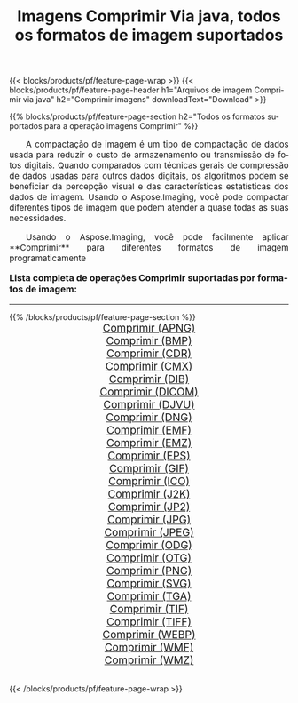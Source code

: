 ﻿---
title: Imagens Comprimir Via java, todos os formatos de imagem suportados 
weight: 3920
url: /pt/java/compress/ 
lang: pt
langdirlevel: 2
locales: zh-hans,ja,it,ru,de,es,fr,nl,id,lt,pl,pt,vi,tr,ko,zh-hant,ar,hi,th,sv,cs,uk,he
description: Usando Aspose.Imaging, você pode facilmente imagens Comprimir Via java
---

{{< blocks/products/pf/feature-page-wrap >}}
{{< blocks/products/pf/feature-page-header h1="Arquivos de imagem Comprimir via java" h2="Comprimir imagens" downloadText="Download" >}}


{{% blocks/products/pf/feature-page-section  h2="Todos os formatos suportados para a operação imagens Comprimir" %}}
<p align="justify" style="text-indent:2em;font-size:15px;">
A compactação de imagem é um tipo de compactação de dados usada para reduzir o custo de armazenamento ou transmissão de fotos digitais. Quando comparados com técnicas gerais de compressão de dados usadas para outros dados digitais, os algoritmos podem se beneficiar da percepção visual e das características estatísticas dos dados de imagem.
Usando o Aspose.Imaging, você pode compactar diferentes tipos de imagem que podem atender a quase todas as suas necessidades.
</p>
<p align="justify" style="text-indent:2em;font-size:15px;">
Usando o Aspose.Imaging, você pode facilmente aplicar **Comprimir** para diferentes formatos de imagem programaticamente
</p>
<h3 style="margin-top:16px;">
Lista completa de operações Comprimir suportadas por formatos de imagem:
</h3>
<hr/>
{{% /blocks/products/pf/feature-page-section %}}
<div class="container-fluid productfamilypage bg-gray">
    <div class="convertypes bg-gray agp-content section">
        <div class="container">
		<div class="row other-converters" style="gap: 10px;font-size: 19px;text-align:center;">
		    <div class='col-md-3 other-converter remove-lp remove-rp'><a href="/imaging/pt/java/compress/apng/" style="padding:15px;">Comprimir (APNG)</a></div><div class='col-md-3 other-converter remove-lp remove-rp'><a href="/imaging/pt/java/compress/bmp/" style="padding:15px;">Comprimir (BMP)</a></div><div class='col-md-3 other-converter remove-lp remove-rp'><a href="/imaging/pt/java/compress/cdr/" style="padding:15px;">Comprimir (CDR)</a></div><div class='col-md-3 other-converter remove-lp remove-rp'><a href="/imaging/pt/java/compress/cmx/" style="padding:15px;">Comprimir (CMX)</a></div><div class='col-md-3 other-converter remove-lp remove-rp'><a href="/imaging/pt/java/compress/dib/" style="padding:15px;">Comprimir (DIB)</a></div><div class='col-md-3 other-converter remove-lp remove-rp'><a href="/imaging/pt/java/compress/dicom/" style="padding:15px;">Comprimir (DICOM)</a></div><div class='col-md-3 other-converter remove-lp remove-rp'><a href="/imaging/pt/java/compress/djvu/" style="padding:15px;">Comprimir (DJVU)</a></div><div class='col-md-3 other-converter remove-lp remove-rp'><a href="/imaging/pt/java/compress/dng/" style="padding:15px;">Comprimir (DNG)</a></div><div class='col-md-3 other-converter remove-lp remove-rp'><a href="/imaging/pt/java/compress/emf/" style="padding:15px;">Comprimir (EMF)</a></div><div class='col-md-3 other-converter remove-lp remove-rp'><a href="/imaging/pt/java/compress/emz/" style="padding:15px;">Comprimir (EMZ)</a></div><div class='col-md-3 other-converter remove-lp remove-rp'><a href="/imaging/pt/java/compress/eps/" style="padding:15px;">Comprimir (EPS)</a></div><div class='col-md-3 other-converter remove-lp remove-rp'><a href="/imaging/pt/java/compress/gif/" style="padding:15px;">Comprimir (GIF)</a></div><div class='col-md-3 other-converter remove-lp remove-rp'><a href="/imaging/pt/java/compress/ico/" style="padding:15px;">Comprimir (ICO)</a></div><div class='col-md-3 other-converter remove-lp remove-rp'><a href="/imaging/pt/java/compress/j2k/" style="padding:15px;">Comprimir (J2K)</a></div><div class='col-md-3 other-converter remove-lp remove-rp'><a href="/imaging/pt/java/compress/jp2/" style="padding:15px;">Comprimir (JP2)</a></div><div class='col-md-3 other-converter remove-lp remove-rp'><a href="/imaging/pt/java/compress/jpg/" style="padding:15px;">Comprimir (JPG)</a></div><div class='col-md-3 other-converter remove-lp remove-rp'><a href="/imaging/pt/java/compress/jpeg/" style="padding:15px;">Comprimir (JPEG)</a></div><div class='col-md-3 other-converter remove-lp remove-rp'><a href="/imaging/pt/java/compress/odg/" style="padding:15px;">Comprimir (ODG)</a></div><div class='col-md-3 other-converter remove-lp remove-rp'><a href="/imaging/pt/java/compress/otg/" style="padding:15px;">Comprimir (OTG)</a></div><div class='col-md-3 other-converter remove-lp remove-rp'><a href="/imaging/pt/java/compress/png/" style="padding:15px;">Comprimir (PNG)</a></div><div class='col-md-3 other-converter remove-lp remove-rp'><a href="/imaging/pt/java/compress/svg/" style="padding:15px;">Comprimir (SVG)</a></div><div class='col-md-3 other-converter remove-lp remove-rp'><a href="/imaging/pt/java/compress/tga/" style="padding:15px;">Comprimir (TGA)</a></div><div class='col-md-3 other-converter remove-lp remove-rp'><a href="/imaging/pt/java/compress/tif/" style="padding:15px;">Comprimir (TIF)</a></div><div class='col-md-3 other-converter remove-lp remove-rp'><a href="/imaging/pt/java/compress/tiff/" style="padding:15px;">Comprimir (TIFF)</a></div><div class='col-md-3 other-converter remove-lp remove-rp'><a href="/imaging/pt/java/compress/webp/" style="padding:15px;">Comprimir (WEBP)</a></div><div class='col-md-3 other-converter remove-lp remove-rp'><a href="/imaging/pt/java/compress/wmf/" style="padding:15px;">Comprimir (WMF)</a></div><div class='col-md-3 other-converter remove-lp remove-rp'><a href="/imaging/pt/java/compress/wmz/" style="padding:15px;">Comprimir (WMZ)</a></div>
                </div>
        </div>
    </div>
</div>
<br/>

{{< /blocks/products/pf/feature-page-wrap >}}
